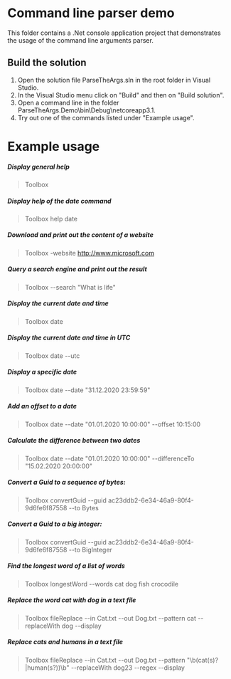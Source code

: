 ﻿# Command line parser demo

This folder contains a .Net console application project that demonstrates the usage of the command line arguments parser.

## Build the solution
1. Open the solution file ParseTheArgs.sln in the root folder in Visual Studio.
2. In the Visual Studio menu click on "Build" and then on "Build solution".
3. Open a command line in the folder ParseTheArgs.Demo\bin\Debug\netcoreapp3.1.
4. Try out one of the commands listed under "Example usage".

# Example usage
##### Display general help
> Toolbox

##### Display help of the date command
> Toolbox help date

##### Download and print out the content of a website
> Toolbox -website http://www.microsoft.com

##### Query a search engine and print out the result
> Toolbox --search "What is life"

##### Display the current date and time
> Toolbox date

##### Display the current date and time in UTC
> Toolbox date --utc

##### Display a specific date
> Toolbox date --date "31.12.2020 23:59:59"

##### Add an offset to a date
> Toolbox date --date "01.01.2020 10:00:00" --offset 10:15:00

##### Calculate the difference between two dates
> Toolbox date --date "01.01.2020 10:00:00" --differenceTo "15.02.2020 20:00:00"

##### Convert a Guid to a sequence of bytes:
> Toolbox convertGuid --guid ac23ddb2-6e34-46a9-80f4-9d6fe6f87558 --to Bytes

##### Convert a Guid to a big integer:
> Toolbox convertGuid --guid ac23ddb2-6e34-46a9-80f4-9d6fe6f87558 --to BigInteger

##### Find the longest word of a list of words
> Toolbox longestWord --words cat dog fish crocodile

##### Replace the word cat with dog in a text file
> Toolbox fileReplace --in Cat.txt --out Dog.txt --pattern cat --replaceWith dog --display

##### Replace cats and humans in a text file
> Toolbox fileReplace --in Cat.txt --out Dog.txt --pattern "\b(cat(s)?|human(s?))\b" --replaceWith dog$2$3 --regex --display
